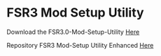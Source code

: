 # FSR3 Mod Setup Utility
Download the FSR3.0-Mod-Setup-Utility [Here](https://sharemods.com/5ayuyxrdtwi8/FSR3_v2.6.4.rar.html)<br/>

Repository FSR3 Mod-Setup Utility Enhanced [Here](https://github.com/P4TOLINO06/FSR3-Mod-Setup-Utility-Enhanced)